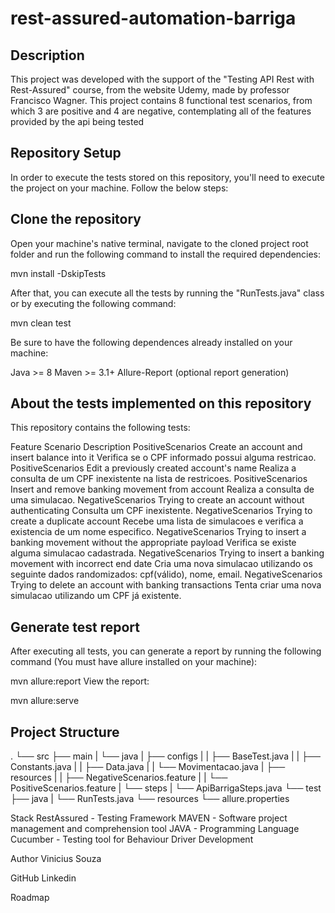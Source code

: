 # rest-assured-automation-barriga

## Description
This project was developed with the support of the "Testing API Rest with Rest-Assured" course, from the website Udemy, made by professor Francisco Wagner. This project contains 8 functional test scenarios, from which 3 are positive and 4 are negative, contemplating all of the features provided by the api being tested

## Repository Setup
In order to execute the tests stored on this repository, you'll need to execute the project on your machine.
Follow the below steps:

## Clone the repository
Open your machine's native terminal, navigate to the cloned project root folder and run the following command to install the required dependencies:

 mvn install -DskipTests
 
After that, you can execute all the tests by running the "RunTests.java" class or by executing the following command:

mvn clean test

Be sure to have the following dependences already installed on your machine:

Java >= 8
Maven >= 3.1+
Allure-Report (optional report generation)

## About the tests implemented on this repository
This repository contains the following tests:

Feature	Scenario	Description
PositiveScenarios	Create an account and insert balance into it	Verifica se o CPF informado possui alguma restricao.
PositiveScenarios	Edit a previously created account's name	Realiza a consulta de um CPF inexistente na lista de restricoes.
PositiveScenarios	Insert and remove banking movement from account	Realiza a consulta de uma simulacao.
NegativeScenarios	Trying to create an account without authenticating	Consulta um CPF inexistente.
NegativeScenarios	Trying to create a duplicate account	Recebe uma lista de simulacoes e verifica a existencia de um nome especifico.
NegativeScenarios	Trying to insert a banking movement without the appropriate payload	Verifica se existe alguma simulacao cadastrada.
NegativeScenarios	Trying to insert a banking movement with incorrect end date	Cria uma nova simulacao utilizando os seguinte dados randomizados: cpf(válido), nome, email.
NegativeScenarios	Trying to delete an account with banking transactions	Tenta criar uma nova simulacao utilizando um CPF já existente.

## Generate test report
After executing all tests, you can generate a report by running the following command (You must have allure installed on your machine):

mvn allure:report
View the report:

mvn allure:serve

## Project Structure
.
└── src
    ├── main
    |   └── java
    |       ├── configs
    |       |   ├── BaseTest.java
    |       |   ├── Constants.java
    |       |   ├── Data.java
    |       |   └── Movimentacao.java
    |       ├── resources
    |       |   ├── NegativeScenarios.feature
    |       |   └── PositiveScenarios.feature
    |       └── steps
    |           └── ApiBarrigaSteps.java
    └── test
        ├── java
        |   └── RunTests.java
        └── resources
            └── allure.properties

Stack
RestAssured - Testing Framework
MAVEN - Software project management and comprehension tool
JAVA - Programming Language
Cucumber - Testing tool for Behaviour Driver Development

Author
Vinicius Souza

GitHub
Linkedin

Roadmap
